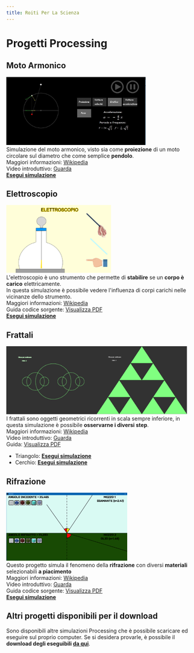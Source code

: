 ```yaml
---
title: Roiti Per La Scienza
---
```


# Progetti Processing

## Moto Armonico
<img src="https://github.com/RoitiPerLaScienza/roitiperlascienza.github.io/raw/main/imgs/PendoloPost.jpg" alt="moto_armonico" height="180"/>\
Simulazione del moto armonico, visto sia come **proiezione** di un moto circolare sul diametro che come semplice **pendolo**.\
Maggiori informazioni: [Wikipedia](https://it.wikipedia.org/wiki/Moto_armonico)\
Video introduttivo: [Guarda](https://www.dropbox.com/s/yqgsimv19oy6tky/MotoArmonico.mp4?dl=0)\
[**Esegui simulazione**](moto_armonico.html)

## Elettroscopio
<img src="https://github.com/RoitiPerLaScienza/roitiperlascienza.github.io/raw/main/imgs/elettroscopio.png" alt="elettroscopio" height="180"/>\
L'elettroscopio è uno strumento che permette di **stabilire** se un **corpo è carico** elettricamente.\
In questa simulazione è possibile vedere l'influenza di corpi carichi nelle vicinanze dello strumento.\
Maggiori informazioni: [Wikipedia](https://it.wikipedia.org/wiki/Elettroscopio)\
Guida codice sorgente: [Visualizza PDF](https://www.dropbox.com/s/unze8oztfd3cjyd/Documentazione%20elettroscopio.pdf?dl=0)\
[**Esegui simulazione**](elettroscopio.html)

## Frattali
<img src="https://github.com/RoitiPerLaScienza/roitiperlascienza.github.io/raw/main/imgs/frattale_cerchio.png" alt="frattale_cerchio" height="180"/><img src="https://github.com/RoitiPerLaScienza/roitiperlascienza.github.io/raw/main/imgs/frattale_triang.png" alt="frattale_triangolo" height="180"/>\
I frattali sono oggetti geometrici ricorrenti in scala sempre inferiore, in questa simulazione è possibile **osservarne i diversi step**.\
Maggiori informazioni: [Wikipedia](https://it.wikipedia.org/wiki/Frattale)\
Video introduttivo: [Guarda](https://www.dropbox.com/s/ukio79m9c3292hq/Frattali.mp4?dl=0)\
Guida: [Visualizza PDF](https://www.dropbox.com/s/v1p7hwhka1sigff/Documentazione%20frattali.pdf?dl=0)
* Triangolo: [**Esegui simulazione**](triangolo_fractal.html)
* Cerchio: [**Esegui simulazione**](cerchio_fractal.html)

## Rifrazione
<img src="https://github.com/RoitiPerLaScienza/roitiperlascienza.github.io/raw/main/imgs/RifrazionePost.png" alt="rifrazione" height="180"/>\
Questo progetto simula il fenomeno della **rifrazione** con diversi **materiali** selezionabili **a piacimento**\
Maggiori informazioni: [Wikipedia](https://it.wikipedia.org/wiki/Rifrazione)\
Video introduttivo: [Guarda](https://www.dropbox.com/s/gmfr9dp133nztt9/Rifrazione.mp4?dl=0)\
Guida codice sorgente: [Visualizza PDF](https://www.dropbox.com/s/flh4dqyoj7po3w5/Documentazione%20rifrazione.pdf?dl=0)\
[**Esegui simulazione**](rifrazione.html)

## Altri progetti disponibili per il download
Sono disponibili altre simulazioni Processing che è possibile scaricare ed eseguire sul proprio computer. Se si desidera provarle, è possibile il **download degli eseguibili [da qui](downloads.html)**.
